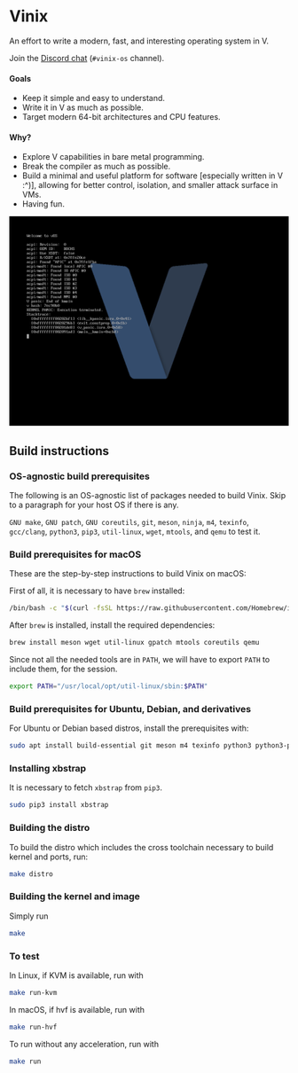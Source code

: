# Vinix

An effort to write a modern, fast, and interesting operating system in V.

Join the [Discord chat](https://discord.gg/vlang) (`#vinix-os` channel).

#### Goals

- Keep it simple and easy to understand.
- Write it in V as much as possible.
- Target modern 64-bit architectures and CPU features.

#### Why?

- Explore V capabilities in bare metal programming.
- Break the compiler as much as possible.
- Build a minimal and useful platform for software [especially written in V :^)], allowing for better control, isolation, and smaller attack surface in VMs.
- Having fun.

![Reference screenshot](/screenshot.png?raw=true "Reference screenshot")

## Build instructions

### OS-agnostic build prerequisites

The following is an OS-agnostic list of packages needed to build Vinix. Skip to a paragraph for your host OS if there is any.

`GNU make`, `GNU patch`, `GNU coreutils`, `git`, `meson`, `ninja`, `m4`, `texinfo`, `gcc/clang`, `python3`, `pip3`, `util-linux`, `wget`, `mtools`, and `qemu` to test it.

### Build prerequisites for macOS

These are the step-by-step instructions to build Vinix on macOS:

First of all, it is necessary to have `brew` installed:
```bash
/bin/bash -c "$(curl -fsSL https://raw.githubusercontent.com/Homebrew/install/HEAD/install.sh)"
```

After `brew` is installed, install the required dependencies:
```bash
brew install meson wget util-linux gpatch mtools coreutils qemu
```

Since not all the needed tools are in `PATH`, we will have to export `PATH` to include them, for the session.
```bash
export PATH="/usr/local/opt/util-linux/sbin:$PATH"
```

### Build prerequisites for Ubuntu, Debian, and derivatives

For Ubuntu or Debian based distros, install the prerequisites with:
```bash
sudo apt install build-essential git meson m4 texinfo python3 python3-pip util-linux wget mtools qemu-system-x86
```

### Installing xbstrap

It is necessary to fetch `xbstrap` from `pip3`.

```bash
sudo pip3 install xbstrap
```

### Building the distro

To build the distro which includes the cross toolchain necessary
to build kernel and ports, run:

```bash
make distro
```

### Building the kernel and image

Simply run
```bash
make
```

### To test

In Linux, if KVM is available, run with
```bash
make run-kvm
```

In macOS, if hvf is available, run with
```bash
make run-hvf
```

To run without any acceleration, run with
```bash
make run
```
